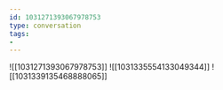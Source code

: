 ```yaml
---
id: 1031271393067978753
type: conversation
tags:
- 
---
```

![[1031271393067978753]]
![[1031335554133049344]]
![[1031339135468888065]]

